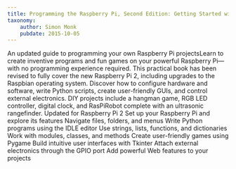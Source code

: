 ```yaml
---
title: Programming the Raspberry Pi, Second Edition: Getting Started with Python
taxonomy:
	author: Simon Monk
	pubdate: 2015-10-05
---
```

An updated guide to programming your own Raspberry Pi projectsLearn to create inventive programs and fun games on your powerful Raspberry Pi—with no programming experience required. This practical book has been revised to fully cover the new Raspberry Pi 2, including upgrades to the Raspbian operating system. Discover how to configure hardware and software, write Python scripts, create user-friendly GUIs, and control external electronics. DIY projects include a hangman game, RGB LED controller, digital clock, and RasPiRobot complete with an ultrasonic rangefinder. Updated for Raspberry Pi 2 Set up your Raspberry Pi and explore its features Navigate files, folders, and menus Write Python programs using the IDLE editor Use strings, lists, functions, and dictionaries Work with modules, classes, and methods Create user-friendly games using Pygame Build intuitive user interfaces with Tkinter Attach external electronics through the GPIO port Add powerful Web features to your projects